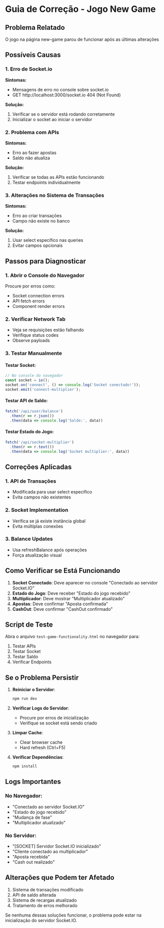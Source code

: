 # Guia de Correção - Jogo New Game

## Problema Relatado
O jogo na página new-game parou de funcionar após as últimas alterações

## Possíveis Causas

### 1. Erro de Socket.io
**Sintomas:**
- Mensagens de erro no console sobre socket.io
- GET http://localhost:3000/socket.io 404 (Not Found)

**Solução:**
1. Verificar se o servidor está rodando corretamente
2. Inicializar o socket ao iniciar o servidor

### 2. Problema com APIs
**Sintomas:**
- Erro ao fazer apostas
- Saldo não atualiza

**Solução:**
1. Verificar se todas as APIs estão funcionando
2. Testar endpoints individualmente

### 3. Alterações no Sistema de Transações
**Sintomas:**
- Erro ao criar transações
- Campo não existe no banco

**Solução:**
1. Usar select específico nas queries
2. Evitar campos opcionais

## Passos para Diagnosticar

### 1. Abrir o Console do Navegador
Procure por erros como:
- Socket connection errors
- API fetch errors
- Component render errors

### 2. Verificar Network Tab
- Veja se requisições estão falhando
- Verifique status codes
- Observe payloads

### 3. Testar Manualmente

#### Testar Socket:
```javascript
// No console do navegador
const socket = io();
socket.on('connect', () => console.log('Socket conectado!'));
socket.emit('connect-multiplier');
```

#### Testar API de Saldo:
```javascript
fetch('/api/user/balance')
  .then(r => r.json())
  .then(data => console.log('Saldo:', data))
```

#### Testar Estado do Jogo:
```javascript
fetch('/api/socket-multiplier')
  .then(r => r.text())
  .then(data => console.log('Socket multiplier:', data))
```

## Correções Aplicadas

### 1. API de Transações
- Modificada para usar select específico
- Evita campos não existentes

### 2. Socket Implementation
- Verifica se já existe instância global
- Evita múltiplas conexões

### 3. Balance Updates
- Usa refreshBalance após operações
- Força atualização visual

## Como Verificar se Está Funcionando

1. **Socket Conectado**: Deve aparecer no console "Conectado ao servidor Socket.IO"
2. **Estado do Jogo**: Deve receber "Estado do jogo recebido"
3. **Multiplicador**: Deve mostrar "Multiplicador atualizado"
4. **Apostas**: Deve confirmar "Aposta confirmada"
5. **CashOut**: Deve confirmar "CashOut confirmado"

## Script de Teste

Abra o arquivo `test-game-functionality.html` no navegador para:
1. Testar APIs
2. Testar Socket
3. Testar Saldo
4. Verificar Endpoints

## Se o Problema Persistir

1. **Reiniciar o Servidor**:
   ```bash
   npm run dev
   ```

2. **Verificar Logs do Servidor**:
   - Procure por erros de inicialização
   - Verifique se socket está sendo criado

3. **Limpar Cache**:
   - Clear browser cache
   - Hard refresh (Ctrl+F5)

4. **Verificar Dependências**:
   ```bash
   npm install
   ```

## Logs Importantes

### No Navegador:
- "Conectado ao servidor Socket.IO"
- "Estado do jogo recebido"
- "Mudança de fase"
- "Multiplicador atualizado"

### No Servidor:
- "[SOCKET] Servidor Socket.IO inicializado"
- "Cliente conectado ao multiplicador"
- "Aposta recebida"
- "Cash out realizado"

## Alterações que Podem ter Afetado

1. Sistema de transações modificado
2. API de saldo alterada
3. Sistema de recargas atualizado
4. Tratamento de erros melhorado

Se nenhuma dessas soluções funcionar, o problema pode estar na inicialização do servidor Socket.IO.